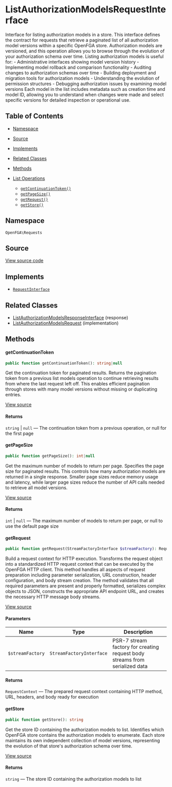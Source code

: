 # ListAuthorizationModelsRequestInterface

Interface for listing authorization models in a store. This interface defines the contract for requests that retrieve a paginated list of all authorization model versions within a specific OpenFGA store. Authorization models are versioned, and this operation allows you to browse through the evolution of your authorization schema over time. Listing authorization models is useful for: - Administrative interfaces showing model version history - Implementing model rollback and comparison functionality - Auditing changes to authorization schemas over time - Building deployment and migration tools for authorization models - Understanding the evolution of permission structures - Debugging authorization issues by examining model versions Each model in the list includes metadata such as creation time and model ID, allowing you to understand when changes were made and select specific versions for detailed inspection or operational use.

## Table of Contents

* [Namespace](#namespace)
* [Source](#source)
* [Implements](#implements)
* [Related Classes](#related-classes)
* [Methods](#methods)

* [List Operations](#list-operations)
    * [`getContinuationToken()`](#getcontinuationtoken)
    * [`getPageSize()`](#getpagesize)
    * [`getRequest()`](#getrequest)
    * [`getStore()`](#getstore)

## Namespace

`OpenFGA\Requests`

## Source

[View source code](https://github.com/evansims/openfga-php/blob/main/src/Requests/ListAuthorizationModelsRequestInterface.php)

## Implements

* [`RequestInterface`](RequestInterface.md)

## Related Classes

* [ListAuthorizationModelsResponseInterface](Responses/ListAuthorizationModelsResponseInterface.md) (response)
* [ListAuthorizationModelsRequest](Requests/ListAuthorizationModelsRequest.md) (implementation)

## Methods

#### getContinuationToken

```php
public function getContinuationToken(): string|null

```

Get the continuation token for paginated results. Returns the pagination token from a previous list models operation to continue retrieving results from where the last request left off. This enables efficient pagination through stores with many model versions without missing or duplicating entries.

[View source](https://github.com/evansims/openfga-php/blob/main/src/Requests/ListAuthorizationModelsRequestInterface.php#L42)

#### Returns

`string` &#124; `null` — The continuation token from a previous operation, or null for the first page

#### getPageSize

```php
public function getPageSize(): int|null

```

Get the maximum number of models to return per page. Specifies the page size for paginated results. This controls how many authorization models are returned in a single response. Smaller page sizes reduce memory usage and latency, while larger page sizes reduce the number of API calls needed to retrieve all model versions.

[View source](https://github.com/evansims/openfga-php/blob/main/src/Requests/ListAuthorizationModelsRequestInterface.php#L54)

#### Returns

`int` &#124; `null` — The maximum number of models to return per page, or null to use the default page size

#### getRequest

```php
public function getRequest(StreamFactoryInterface $streamFactory): RequestContext

```

Build a request context for HTTP execution. Transforms the request object into a standardized HTTP request context that can be executed by the OpenFGA HTTP client. This method handles all aspects of request preparation including parameter serialization, URL construction, header configuration, and body stream creation. The method validates that all required parameters are present and properly formatted, serializes complex objects to JSON, constructs the appropriate API endpoint URL, and creates the necessary HTTP message body streams.

[View source](https://github.com/evansims/openfga-php/blob/main/src/Requests/RequestInterface.php#L57)

#### Parameters

| Name             | Type                     | Description                                                                 |
| ---------------- | ------------------------ | --------------------------------------------------------------------------- |
| `$streamFactory` | `StreamFactoryInterface` | PSR-7 stream factory for creating request body streams from serialized data |

#### Returns

`RequestContext` — The prepared request context containing HTTP method, URL, headers, and body ready for execution

#### getStore

```php
public function getStore(): string

```

Get the store ID containing the authorization models to list. Identifies which OpenFGA store contains the authorization models to enumerate. Each store maintains its own independent collection of model versions, representing the evolution of that store&#039;s authorization schema over time.

[View source](https://github.com/evansims/openfga-php/blob/main/src/Requests/ListAuthorizationModelsRequestInterface.php#L66)

#### Returns

`string` — The store ID containing the authorization models to list
